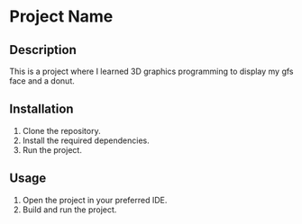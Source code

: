 # Project Name

## Description

This is a project where I learned 3D graphics programming to display my gfs face and a donut. 

## Installation

1. Clone the repository.
2. Install the required dependencies.
3. Run the project.

## Usage

1. Open the project in your preferred IDE.
2. Build and run the project.